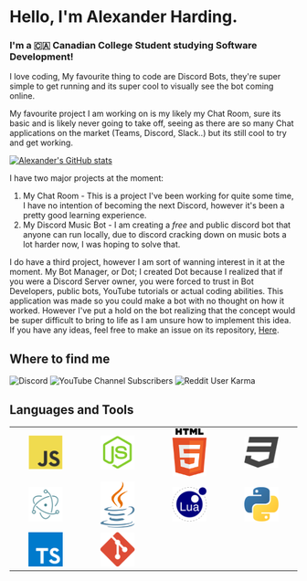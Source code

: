 # Hello, I'm Alexander Harding.
### I'm a 🇨🇦 Canadian College Student studying Software Development!

I love coding, My favourite thing to code are Discord Bots, they're super simple to get running and its super cool to visually see the bot coming online.

My favourite project I am working on is my likely my Chat Room, sure its basic and is likely never going to take off, seeing as there are so many Chat applications on the market (Teams, Discord, Slack..) but its still cool to try and get working.

[![Alexander's GitHub stats](https://github-readme-stats.vercel.app/api?username=BackwardsUser)](https://github.com/BackwardsUser)

I have two major projects at the moment:
1. My Chat Room - This is a project I've been working for quite some time, I have no intention of becoming the next Discord, however it's been a pretty good learning experience.
2. My Discord Music Bot - I am creating a *free* and public discord bot that anyone can run locally, due to discord cracking down on music bots a lot harder now, I was hoping to solve that.

I do have a third project, however I am sort of wanning interest in it at the moment. My Bot Manager, or Dot; I created Dot because I realized that if you were a Discord Server owner, you were forced to trust in Bot Developers, public bots, YouTube tutorials or actual coding abilities. This application was made so you could make a bot with no thought on how it worked. However I've put a hold on the bot realizing that the concept would be super difficult to bring to life as I am unsure how to implement this idea. If you have any ideas, feel free to make an issue on its repository, [Here](https://github.com/BackwardsUser/Dot-Bot-Manager/issues).

## Where to find me
![Discord](https://img.shields.io/discord/1037779805376098356?color=%235865F2&style=flat-square)
![YouTube Channel Subscribers](https://img.shields.io/youtube/channel/subscribers/UC0PlE5BpxH_A_g0q5XqrrNw?color=%23ff0000&style=flat-square)
![Reddit User Karma](https://img.shields.io/reddit/user-karma/combined/Backwards_User__?color=%23ff4500&style=flat-square)

## Languages and Tools
<table width="100">
<tr>
    <td align="center" width="190">
        <img src="./assets/images/javascript.svg" alt="JS" width="60">
    </td>
    <td align="center" width="190">
        <img src="./assets/images/node-js.svg" alt="NJS" width="60">
    </td>
    <td align="center" width="190">
        <img src="./assets/images/html.svg" alt="HTML" width="60">
    </td>
    <td align="center" width="190">
        <img src="./assets/images/css.svg" alt="CSS" width="60">
    </td> 
</tr>
<tr>
    <td align="center" width="190">
        <img src="./assets/images/electron.svg" alt="electron" width="60">
    </td>
    <td align="center" width="190">
        <img src="./assets/images/java.svg" alt="Java" width="60">
    </td>
    <td align="center" width="190">
        <img src="./assets/images/lua.svg" alt="lua" width="60">
    </td>
    <td align="center" width="190">
        <img src="./assets/images/python.svg" alt="PY" width="60">
    </td>
</tr>
<tr>
    <td align="center" width="190">
        <img src="./assets/images/typescript.svg" alt="TS" width="60">
    </td>
    <td align="center" width="190">
        <img src="./assets/images/git.svg" alt="git" width="60">
    </td>
    <td align="center" width="190">
        <img src="" alt="" width="60">
    </td>
    <td align="center" width="190">
        <img src="" alt="" width="60">
    </td>
</tr>
</table>